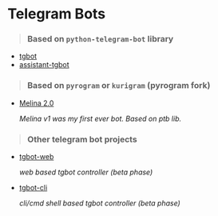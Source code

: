 # Telegram Bots

> ### Based on `python-telegram-bot` library

- [tgbot](https://github.com/bishalqx980/tgbot)
- [assistant-tgbot](https://github.com/bishalqx980/assistant-tgbot)

> ### Based on `pyrogram` or `kurigram` (pyrogram fork)

- [Melina 2.0](https://github.com/bishalqx980/Melina)

  *Melina v1 was my first ever bot. Based on ptb lib.*

> ### Other telegram bot projects

- [tgbot-web](https://github.com/bishalqx980/tgbot-web)

  *web based tgbot controller (beta phase)*
  
- [tgbot-cli](https://github.com/bishalqx980/tgbot-cli)

  *cli/cmd shell based tgbot controller (beta phase)*
